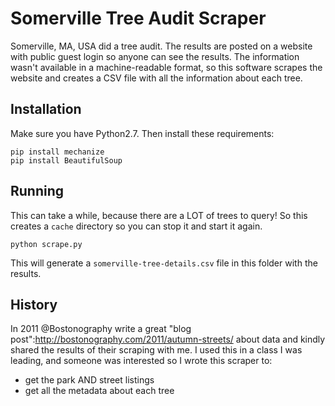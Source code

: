 Somerville Tree Audit Scraper
=============================

Somerville, MA, USA did a tree audit.  The results are posted on a website with public 
guest login so anyone can see the results.  The information wasn't available in a 
machine-readable format, so this software scrapes the website and creates a CSV file 
with all the information about each tree.

Installation
------------

Make sure you have Python2.7.  Then install these requirements:

```
pip install mechanize
pip install BeautifulSoup
```

Running
-------

This can take a while, because there are a LOT of trees to query!  So this creates a 
`cache` directory so you can stop it and start it again.

```
python scrape.py
```

This will generate a `somerville-tree-details.csv` file in this folder with the results.

History
-------

In 2011 @Bostonography write a great "blog post":http://bostonography.com/2011/autumn-streets/ 
about data and kindly shared the results of their scraping with me.  I used this in a class I was
leading, and someone was interested so I wrote this scraper to:
 * get the park AND street listings
 * get all the metadata about each tree
